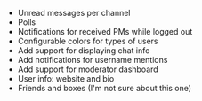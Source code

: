  * Unread messages per channel
 * Polls
 * Notifications for received PMs while logged out
 * Configurable colors for types of users
 * Add support for displaying chat info
 * Add notifications for username mentions
 * Add support for moderator dashboard
 * User info: website and bio
 * Friends and boxes (I'm not sure about this one)
